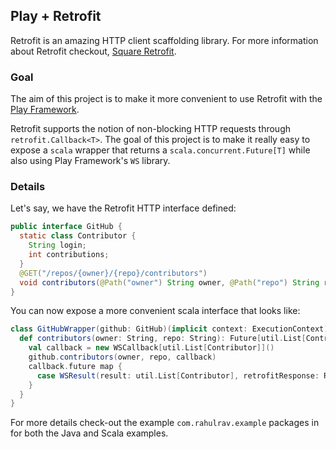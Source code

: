 ## Play + Retrofit

Retrofit is an amazing HTTP client scaffolding library. 
For more information about Retrofit checkout, [Square Retrofit](https://github.com/square/retrofit).

### Goal

The aim of this project is to make it more convenient to use Retrofit with the [Play Framework](https://www.playframework.com).

Retrofit supports the notion of non-blocking HTTP requests through `retrofit.Callback<T>`. The goal of this project is to make it really easy
to expose a `scala` wrapper that returns a `scala.concurrent.Future[T]` while also using Play Framework's `WS` library.

### Details

Let's say, we have the Retrofit HTTP interface defined:

```java
public interface GitHub {
  static class Contributor {
    String login;
    int contributions;
  }
  @GET("/repos/{owner}/{repo}/contributors")
  void contributors(@Path("owner") String owner, @Path("repo") String repo, Callback<List<Contributor>> callback);
}
```

You can now expose a more convenient scala interface that looks like:

```scala
class GitHubWrapper(github: GitHub)(implicit context: ExecutionContext) {
  def contributors(owner: String, repo: String): Future[util.List[Contributor]] = {
    val callback = new WSCallback[util.List[Contributor]]()
    github.contributors(owner, repo, callback)
    callback.future map {
      case WSResult(result: util.List[Contributor], retrofitResponse: Response) => result
    }
  }
}
```

For more details check-out the example `com.rahulrav.example` packages in for both the Java and Scala examples.
